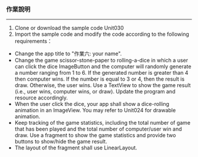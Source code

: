 ### 作業說明
---
1. Clone or download the sample code Unit030
2. Import the sample code and modify the code according to the following requirements：
* Change the app title to "作業六: your name".
* Change the game scissor-stone-paper to rolling-a-dice in which a user can click the dice ImageButton and the computer will randomly generate a number ranging from 1 to 6. If the generated number is greater than 4 then computer wins. If the number is equal to 3 or 4, then the result is draw. Otherwise, the user wins. Use a TextView to show the game result (i.e., user wins, computer wins, or draw). Update the program and resource accordingly.
* When the user click the dice, your app shall show a dice-rolling animation in an ImageView. You may refer to Unit024 for drawable animation.
* Keep tracking of the game statistics, including the total number of game that has been played and the total number of computer/user win and draw. Use a fragment to show the game statistics and provide two buttons to show/hide the game result.
* The layout of the fragment shall use LinearLayout.
